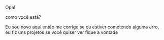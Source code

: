 Opa!

como você está?

 Eu sou novo aqui então me corrige se eu estiver cometendo alguma erro, eu fiz uns projetos se você quiser ver fique a vontade 
